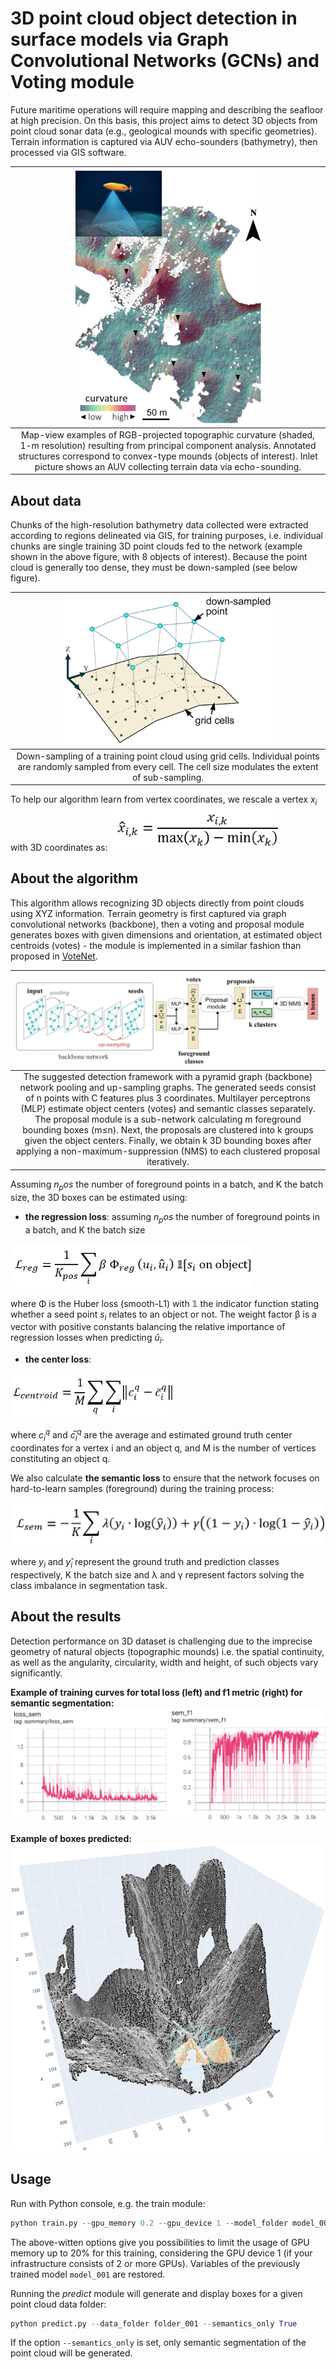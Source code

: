 # 3D point cloud object detection in surface models via Graph Convolutional Networks (GCNs) and Voting module

Future maritime operations will require mapping and describing the seafloor at high precision. On this basis, 
this project aims to detect 3D objects from point cloud sonar data (e.g., geological mounds with
specific geometries). Terrain information is captured via AUV echo-sounders (bathymetry), then processed via GIS 
software. 

|                                                                                                                      ![Bathymetry](./figures/bathymetry.png)                                                                                                                      |
|:---------------------------------------------------------------------------------------------------------------------------------------------------------------------------------------------------------------------------------------------------------------------------------:|
| Map-view examples of RGB-projected topographic curvature (shaded, 1-m resolution) resulting from principal component analysis. Annotated structures correspond to convex-type mounds (objects of interest). Inlet picture shows an AUV collecting terrain data via echo-sounding. |

## About data
Chunks of the high-resolution bathymetry data collected were extracted according to regions delineated via GIS, 
for training purposes, i.e. individual chunks are single training 3D point clouds fed to the network (example 
shown in the above figure, with 8 objects of interest). Because the point cloud is generally too dense, they must
be down-sampled (see below figure).

|                                                                            ![Down sampling](./figures/down_sampling.png)                                                                             |
|:----------------------------------------------------------------------------------------------------------------------------------------------------------------------------------------------------:|
|                Down-sampling of a training point cloud using grid cells. Individual points are randomly sampled from every cell. The cell size modulates the extent of sub-sampling.                 |

To help our algorithm learn from vertex coordinates, we rescale a vertex $x_i$ with 3D coordinates as:
![Transform equation](./figures/transform_equation.png)


## About the algorithm
This algorithm allows recognizing 3D objects directly from point clouds using XYZ information. Terrain geometry is first
captured via graph convolutional networks (backbone), then a voting and proposal module generates boxes with given 
dimensions and orientation, at estimated object centroids (votes) - the module is implemented in a similar fashion than
proposed in 
[VoteNet](https://openaccess.thecvf.com/content_ICCV_2019/papers/Qi_Deep_Hough_Voting_for_3D_Object_Detection_in_Point_Clouds_ICCV_2019_paper.pdf).

|                                                                                                                                                                                                                                                           ![Network architecture](./figures/network_architecture.png)                                                                                                                                                                                                                                                           |
|:-------------------------------------------------------------------------------------------------------------------------------------------------------------------------------------------------------------------------------------------------------------------------------------------------------------------------------------------------------------------------------------------------------------------------------------------------------------------------------------------------------------------------------------------------------------------------------:|
| The suggested detection framework with a pyramid graph (backbone) network pooling and up-sampling graphs. The generated seeds consist of n points with C features plus 3 coordinates. Multilayer perceptrons (MLP) estimate object centers (votes) and semantic classes separately. The proposal module is a sub-network calculating m foreground bounding boxes (m≤n). Next, the proposals are clustered into k groups given the object centers. Finally, we obtain k 3D bounding boxes after applying a non-maximum-suppression (NMS) to each clustered proposal iteratively. |

Assuming $n_pos$ the number of foreground points in a batch, and K the batch size, the 3D boxes can be estimated 
using:

* **the regression loss**: assuming $n_pos$ the number of foreground points in a batch, and K the batch size

![Regression loss](./figures/regression_loss.png)

where Φ is the Huber loss (smooth-L1) with 𝟙 the indicator function stating whether a seed point $s_i$ relates to an 
object or not. The weight factor β is a vector with positive constants balancing the relative importance of regression 
losses when predicting $û_i$.

* **the center loss**: 

![Centroid loss](./figures/centroid_loss.png)

where $c_i^q$ and $c ̅_i^q$ are the average and estimated ground truth center coordinates for a vertex i and an object q, 
and M is the number of vertices constituting an object q. 

We also calculate **the semantic loss** to ensure that the network focuses on hard-to-learn samples (foreground) 
during the training process:

![Semantic loss](./figures/semantic_loss.png)

where $y_i$ and $y ̂_i$ represent the ground truth and prediction classes respectively, K the batch size and λ and γ 
represent factors solving the class imbalance in segmentation task. 

## About the results
Detection performance on 3D dataset is challenging due to the imprecise geometry of natural objects (topographic mounds) 
i.e. the spatial continuity, as well as the angularity, circularity, width and height, of such objects vary significantly.

**Example of training curves for total loss (left) and f1 metric (right) for semantic segmentation:**
![Semantic metric](./figures/semantic_metric.png)

**Example of boxes predicted:**
![Point cloud](./figures/point_cloud_scene.png)

## Usage
Run with Python console, e.g. the train module:
```python
python train.py --gpu_memory 0.2 --gpu_device 1 --model_folder model_001
```
The above-witten options give you possibilities to limit the usage of GPU memory up to 20% for this training, 
considering the GPU device 1 (if your infrastructure consists of 2 or more GPUs). Variables of the previously 
trained model `model_001` are restored.

Running the _predict_ module will generate and display boxes for a given point cloud data folder:
```python
python predict.py --data_folder folder_001 --semantics_only True
```
If the option `--semantics_only` is set, only semantic segmentation of the point cloud will be generated.
